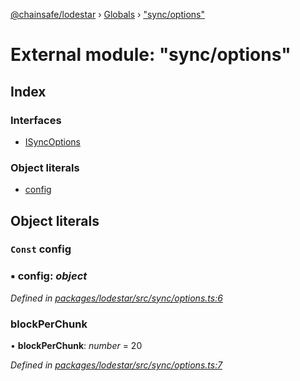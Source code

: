 [@chainsafe/lodestar](../README.md) › [Globals](../globals.md) › ["sync/options"](_sync_options_.md)

# External module: "sync/options"

## Index

### Interfaces

* [ISyncOptions](../interfaces/_sync_options_.isyncoptions.md)

### Object literals

* [config](_sync_options_.md#const-config)

## Object literals

### `Const` config

### ▪ **config**: *object*

*Defined in [packages/lodestar/src/sync/options.ts:6](https://github.com/ChainSafe/lodestar/blob/c806550/packages/lodestar/src/sync/options.ts#L6)*

###  blockPerChunk

• **blockPerChunk**: *number* = 20

*Defined in [packages/lodestar/src/sync/options.ts:7](https://github.com/ChainSafe/lodestar/blob/c806550/packages/lodestar/src/sync/options.ts#L7)*
